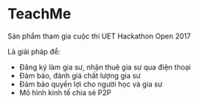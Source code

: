 # TeachMe

Sản phẩm tham gia cuộc thi UET Hackathon Open 2017

Là giải pháp để:
+ Đăng ký làm gia sư, nhận thuê gia sư qua điện thoại
+ Đảm bảo, đánh giá chất lượng gia sư
+ Đảm bảo quyền lợi cho người học và gia sư
+ Mô hình kinh tế chia sẻ P2P
